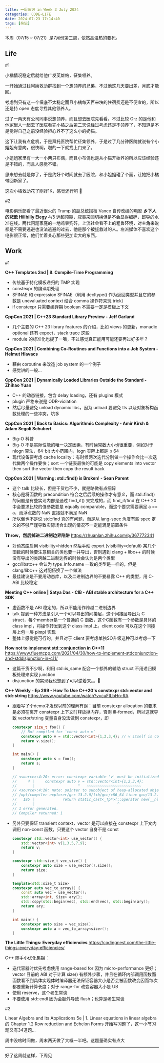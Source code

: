 ```yaml
---
title: 一周杂记 in Week 3 July 2024
categories: CODE-LIFE
date: 2024-07-23 17:14:40
tags: [杂记]
---
```

本周（07/15 ~ 07/21）是7月份第三周，依然高温热的要死。

## Life

\#1

小橘情况稳定后就给他广发英雄帖，征集领养。

一开始通过钱阿姨救助群找到一个想领养的兄弟，不过他这几天要出差，月底才能回。

考虑到只有这一个保底不太稳定而且小橘每天百来块的住宿费还是不便宜的，所以还是持 open 态度寻找其他领养人。

过了一两天有公司同事说想领养，而且想去医院先看看。不过比较 Orz 的是他和他家里人一起去了医院看完小橘之后第二天说经过考虑还是不领养了，不知道是不是觉得自己之前没经验担心养不了这么小的奶猫。

这下让我有点危机，于是拜托医院帮忙征集领养，于是过了几分钟医院就说有个小姐姐有意向，很快啊，啪的一下就找上门来了。

小姐姐家里有一大一小两只布偶，而且小布偶也是从小猫开始养的所以应该经验还是不错的，而且人感觉不错。

思来想去就是你了，于是约好个时间就去了医院，和小姐姐碰了个面，让她把小橘带回新家了。

这次小橘救助花了刚好1K，感觉还行吧 🤪

\#2

电影俱乐部看了最近很火的 Trump 的副总统搭档 Vance 自传改编的电影 **乡下人的悲歌 Hillbilly Elegy** 4/5 远超预期，叙事来回切换但是不会显得细碎，郎导的水准在线。两代问题家庭的一地鸡零狗碎，上流社会看不上的粗鲁环境，对主角来说都是不需要逃避也没法逃避的过去，他是那个被拯救过的人。左派媒体不喜欢这个电影很正常，他们忙着关心那些更加宏大的东西。

## Work

\#1

**C++ Templates 2nd | 8. Compile-Time Programming**

- 传统基于特化模板递归的 TMP 实现
- constexpr 的编译期处理
- SFINAE 和 expression SFINAE（利用 decltype() 作为返回类型并且它的参数是 unevaluated context 结合 comma 操作符来玩 trick）
- if constexpr 只需要编译期 boolean 不需要一定是模板上下文

**CppCon 2021 | C++23 Standard Library Preview - Jeff Garland**

- 几个主要的 C++ 23 library features 的介绍，比如 views 的更新，monadic optional 还有 expect，stack trace 这些
- module 的标准化也提了一嘴，不过感觉真正能用可能还要再过好多年？

**CppCon 2021 | Combining Co-Routines and Functions into a Job System - Helmut Hlavacs**

- 藉由 coroutine 来改造 job system 的一个例子
- 感觉讲的一般…

**CppCon 2021 | Dynamically Loaded Libraries Outside the Standard - Zhihao Yuan**

- C++ 的动态链接，包含 delay loading，还有 plugins 模式
- plugin 严格来说是 ODR-violation
- 然后尽量避免 unload dynamic libs，因为 unload 要避免 tls 以及对象析构函数处理的一些冲突，坑多

**CppCon 2021 | Back to Basics: Algorithmic Complexity - Amir Kirsh & Adam Segoli Schubert**

- Big-O 科普
- Big-O 不是实际性能的唯一决定因素，有时候常数大小也很重要，例如对于 nlogn 算法，64-bit 大小范围内，logn 实际上都是 ≤ 64
- 现代设备要考虑 cache locality：有时候两次迭代分别做一个操作会比一次迭代做两个操作要快；sort 一个链表最快的可能是 copy elements into vector then sort the vector then copy the result back

**CppCon 2021 | Warning: std::find() is Broken! - Sean Parent**

- 这个 talk 比较长，但是干货也不少，就是略微有点细碎
- 核心是将函数的 precondition 符合之后后续的操作才有意义，而 std::find() 的问题是有些实现内部是通过 find_if() 来完成的，而 find_if/find 在 C++ 20 中会要求比较的值参数要是 equally comparable，而这个要求需要满足 a == a，而浮点数的 NaN 直接就不满足 NaN
- 所以倒也不是说 std::find 真的有问题，而是从 lang-spec 角度有些 spec 定义的不够严谨导致实际场合出现的情况不一定能满足前置条件

**Throw，然后掉进二进制边界陷阱** https://zhuanlan.zhihu.com/p/367772341

- 对动态库启用 visibility=hidden 然后手动 export (visibility=default) 某几个函数的时候要注意相关的类也要一并导出，否则遇到 clang + libc++ 的时候没有导出的类跨越二进制边界的时候会认为是两个类型
- gcc/libstc++ 会认为 type_info.name 一致的类型是一样的，但是 clang/libc++ 这对配伍换了一个做法
- 最佳建议是不要用动态库，以及二进制边界的不要暴露 C++ 的类型，用 C-ABI 比较稳定

**Meeting C++ online | Satya Das - CIB - ABI stable architecture for a C++ SDK**

- 虚函数不是 ABI 稳定的，所以不能用作跨越二进制边界
- talk 提到一种方法是引入一个可以导出的间接层，这个间接层导出为 C struct，每个member是一个普通的 C 函数，这个C函数有一个参数是具体的class impl，将操作转发到这个 class impl 上。client code 可以在这个间接层上包一层 pimpl 实现
- 整体上感觉是可行的，并且对于 client 要考虑单独SO升级这种可以考虑一下

**How not to implement std::conjunction in C++11** https://www.fluentcpp.com/2021/04/30/how-to-implement-stdconjunction-and-stddisjunction-in-c11/

- 这篇干货不少啊，利用 std::is_same 配合一个额外的辅助 struct 不用递归模板处理来实现 junction
- disjunction 的实现我也想到了可以逆着来。。🤣

**C++ Weekly - Ep 269 - How To Use C++20's constexpr std::vector and std::string** https://www.youtube.com/watch?v=cuFILbHp-RA

- 跟着写了个demo才发现以前的理解有误：目前 constexpr allocation 的要求是必须在离开 constexpr 上下文时释放掉内存，否则 ill-formed，所以这就导致 vector/string 变量自身没法做到 constexpr，即

    ```cpp
    constexpr size_t foo() {
        // But compiled for `const auto v`
        constexpr auto v = std::vector<int>{1,2,3,4}; // v itself is constexpr
        return v.size();
    }

    int main() {
        constexpr auto s = foo();
        return s;
    }

    // <source>:4:20: error: constexpr variable 'v' must be initialized by a constant expression
    //     4 |     constexpr auto v = std::vector<int>{1,2,3,4};
    //       |                    ^   ~~~~~~~~~~~~~~~~~~~~~~~~~
    // <source>:4:20: note: pointer to subobject of heap-allocated object is not a constant expression
    // /opt/compiler-explorer/gcc-13.2.0/lib/gcc/x86_64-linux-gnu/13.2.0/../../../../include/c++/13.2.0/bits/allocator.h:195:31: note: heap allocation performed here
    //   195 |             return static_cast<_Tp*>(::operator new(__n));
    //       |                                      ^
    // 1 error generated.
    // Compiler returned: 1
    ```

- 另外只要保证 transient context，vector 是可以直接在 constexpr 上下文内调用 non-const 函数，只要这个 vector 自身不是 const

    ```cpp
    constexpr std::vector<int> use_vector() {
        std::vector<int> v{1,3,5,7,9};
        return v;
    }

    constexpr std::size_t vec_size() {
        constexpr auto size = use_vector().size();
        return size;
    }

    template<std::size_t Size>
    constexpr auto vec_to_array() {
        const auto vec = use_vector();
        std::array<int, Size> ary{};
        std::copy(std::begin(vec), std::end(vec), std::begin(ary));
        return ary;
    }

    int main() {
        constexpr auto size = vec_size();
        constexpr auto a = vec_to_array<size>();
    }
    ```


**The Little Things: Everyday efficiencies** https://codingnest.com/the-little-things-everyday-efficiencies/

C++ 随手小优化集锦：

- 迭代容器时优先考虑使用 range-based for 因为 micro-performance 更好；vector 目前的 ABI 对于计算 size() 有额外步骤，并且在循环内部调用函数而函数看不到具体实现体时编译器无法保证容器大小是否会被函数改变因而每次都要重新计算长度；对于 range-for 改变容器大小是 UB
- 使用 reserve，这个老生常谈
- 不要使用 std::endl 因为会额外导致 flush；也算是老生常谈

\#2

Linear Algebra and Its Applications 5e | 1. Linear equations in linear algebra 的 Chapter 1.2 Row reduction and Echelon Forms 开始写习题了，这一小节习题又有34道题…

周中没啥时间做，周末两天做了大概一半吧。这题量确实有点大

---

好了这周就这样，下周见
